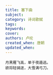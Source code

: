 ```yaml
---
title: 塞下曲
subject: 
category: 诗词歌赋
tags: 
keywords: 
cover: 
authors: 卢纶
created_when: 唐朝
updated_when: 
---
```


```
月黑雁飞高，单于夜遁逃。
欲将轻骑逐，大雪满弓刀。
```
